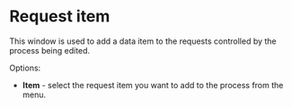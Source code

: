 # Request item
 
This window is used to add a data item to the requests controlled by the process being edited.
 
Options:
 
- **Item** - select the request item you want to add to the process from the menu.
